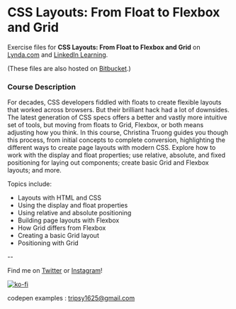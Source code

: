 # CSS Layouts: From Float to Flexbox and Grid

Exercise files for **CSS Layouts: From Float to Flexbox and Grid** on [Lynda.com](https://www.lynda.com/Christina-Truong/7842227-1.html) and [LinkedIn Learning](https://www.linkedin.com/learning/instructors/christina-truong?u=2125562).

(These files are also hosted on [Bitbucket](https://bitbucket.org/christinacodes/).)

### Course Description

For decades, CSS developers fiddled with floats to create flexible layouts that worked across browsers. But their brilliant hack had a lot of downsides. The latest generation of CSS specs offers a better and vastly more intuitive set of tools, but moving from floats to Grid, Flexbox, or both means adjusting how you think. In this course, Christina Truong guides you though this process, from initial concepts to complete conversion, highlighting the different ways to create page layouts with modern CSS. Explore how to work with the display and float properties; use relative, absolute, and fixed positioning for laying out components; create basic Grid and Flexbox layouts; and more. 

Topics include:

* Layouts with HTML and CSS
* Using the display and float properties
* Using relative and absolute positioning
* Building page layouts with Flexbox
* How Grid differs from Flexbox
* Creating a basic Grid layout
* Positioning with Grid

--

Find me on [Twitter](http://twitter.com/christinatruong) or [Instagram](http://instagram.com/christina.is.online)!

[![ko-fi](https://ko-fi.com/img/githubbutton_sm.svg)](https://ko-fi.com/O5O2NRM6)

codepen examples : tripsy1625@gmail.com
